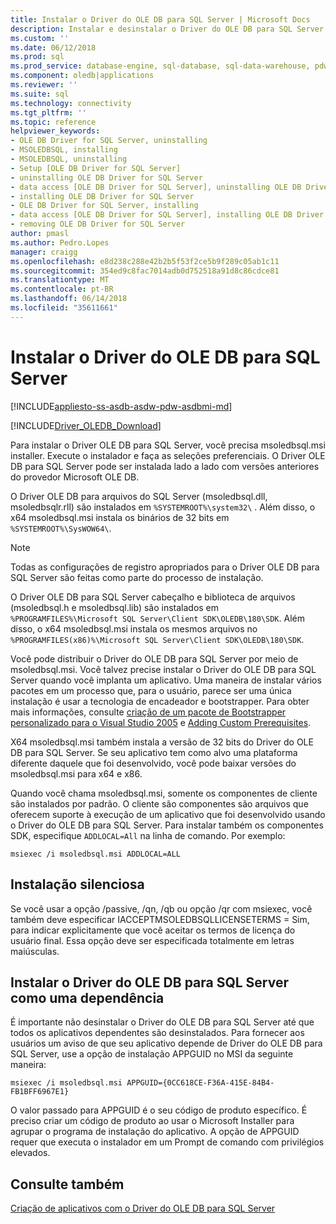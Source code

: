 ```yaml
---
title: Instalar o Driver do OLE DB para SQL Server | Microsoft Docs
description: Instalar e desinstalar o Driver do OLE DB para SQL Server
ms.custom: ''
ms.date: 06/12/2018
ms.prod: sql
ms.prod_service: database-engine, sql-database, sql-data-warehouse, pdw
ms.component: oledb|applications
ms.reviewer: ''
ms.suite: sql
ms.technology: connectivity
ms.tgt_pltfrm: ''
ms.topic: reference
helpviewer_keywords:
- OLE DB Driver for SQL Server, uninstalling
- MSOLEDBSQL, installing
- MSOLEDBSQL, uninstalling
- Setup [OLE DB Driver for SQL Server]
- uninstalling OLE DB Driver for SQL Server
- data access [OLE DB Driver for SQL Server], uninstalling OLE DB Driver for SQL Server
- installing OLE DB Driver for SQL Server
- OLE DB Driver for SQL Server, installing
- data access [OLE DB Driver for SQL Server], installing OLE DB Driver for SQL Server
- removing OLE DB Driver for SQL Server
author: pmasl
ms.author: Pedro.Lopes
manager: craigg
ms.openlocfilehash: e8d238c288e42b2b5f53f2ce5b9f289c05ab1c11
ms.sourcegitcommit: 354ed9c8fac7014adb0d752518a91d8c86cdce81
ms.translationtype: MT
ms.contentlocale: pt-BR
ms.lasthandoff: 06/14/2018
ms.locfileid: "35611661"
---
```

# <a name="installing-ole-db-driver-for-sql-server"></a>Instalar o Driver do OLE DB para SQL Server
[!INCLUDE[appliesto-ss-asdb-asdw-pdw-asdbmi-md](../../../includes/appliesto-ss-asdb-asdw-pdw-asdbmi-md.md)]

[!INCLUDE[Driver_OLEDB_Download](../../../includes/driver_oledb_download.md)]

Para instalar o Driver OLE DB para SQL Server, você precisa msoledbsql.msi installer.
Execute o instalador e faça as seleções preferenciais. O Driver OLE DB para SQL Server pode ser instalada lado a lado com versões anteriores do provedor Microsoft OLE DB.

O Driver OLE DB para arquivos do SQL Server (msoledbsql.dll, msoledbsqlr.rll) são instalados em `%SYSTEMROOT%\system32\` . Além disso, o x64 msoledbsql.msi instala os binários de 32 bits em `%SYSTEMROOT%\SysWOW64\`.

> [!NOTE]  
> Todas as configurações de registro apropriados para o Driver OLE DB para SQL Server são feitas como parte do processo de instalação.  

O Driver OLE DB para SQL Server cabeçalho e biblioteca de arquivos (msoledbsql.h e msoledbsql.lib) são instalados em `%PROGRAMFILES%\Microsoft SQL Server\Client SDK\OLEDB\180\SDK`. Além disso, o x64 msoledbsql.msi instala os mesmos arquivos no `%PROGRAMFILES(x86)%\Microsoft SQL Server\Client SDK\OLEDB\180\SDK`.  

Você pode distribuir o Driver do OLE DB para SQL Server por meio de msoledbsql.msi. Você talvez precise instalar o Driver do OLE DB para SQL Server quando você implanta um aplicativo. Uma maneira de instalar vários pacotes em um processo que, para o usuário, parece ser uma única instalação é usar a tecnologia de encadeador e bootstrapper. Para obter mais informações, consulte [criação de um pacote de Bootstrapper personalizado para o Visual Studio 2005](http://go.microsoft.com/fwlink/?LinkId=115667) e [Adding Custom Prerequisites](http://go.microsoft.com/fwlink/?LinkId=115668).  
  
X64 msoledbsql.msi também instala a versão de 32 bits do Driver do OLE DB para SQL Server. Se seu aplicativo tem como alvo uma plataforma diferente daquele que foi desenvolvido, você pode baixar versões do msoledbsql.msi para x64 e x86.

Quando você chama msoledbsql.msi, somente os componentes de cliente são instalados por padrão. O cliente são componentes são arquivos que oferecem suporte à execução de um aplicativo que foi desenvolvido usando o Driver do OLE DB para SQL Server. Para instalar também os componentes SDK, especifique `ADDLOCAL=All` na linha de comando. Por exemplo:  

`msiexec /i msoledbsql.msi ADDLOCAL=ALL`  

## <a name="silent-install"></a>Instalação silenciosa  
 Se você usar a opção /passive, /qn, /qb ou opção /qr com msiexec, você também deve especificar IACCEPTMSOLEDBSQLLICENSETERMS = Sim, para indicar explicitamente que você aceitar os termos de licença do usuário final. Essa opção deve ser especificada totalmente em letras maiúsculas.  

## <a name="installing-ole-db-driver-for-sql-server-as-a-dependency"></a>Instalar o Driver do OLE DB para SQL Server como uma dependência  
É importante não desinstalar o Driver do OLE DB para SQL Server até que todos os aplicativos dependentes são desinstalados. Para fornecer aos usuários um aviso de que seu aplicativo depende de Driver do OLE DB para SQL Server, use a opção de instalação APPGUID no MSI da seguinte maneira:  

 `msiexec /i msoledbsql.msi APPGUID={0CC618CE-F36A-415E-84B4-FB1BFF6967E1}`  

O valor passado para APPGUID é o seu código de produto específico. É preciso criar um código de produto ao usar o Microsoft Installer para agrupar o programa de instalação do aplicativo.
A opção de APPGUID requer que executa o instalador em um Prompt de comando com privilégios elevados.

## <a name="see-also"></a>Consulte também  
 [Criação de aplicativos com o Driver do OLE DB para SQL Server](../../oledb/applications/building-applications-with-oledb-driver-for-sql-server.md)   
